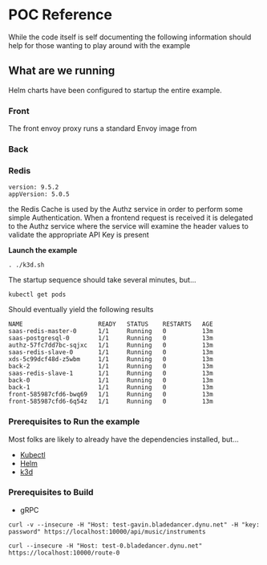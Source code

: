# POC Reference
While the code itself is self documenting the following information should help for those wanting to play around with the example

## What are we running
Helm charts have been configured to startup the entire example.

### Front

The front envoy proxy runs a standard Envoy image from 

### Back

### Redis
```
version: 9.5.2
appVersion: 5.0.5
```


the Redis Cache is used by the Authz service in order to perform some simple Authentication. When a frontend request is received it is delegated to the Authz service where the service will examine the header values to validate the appropriate API Key is present

**Launch the example**

`. ./k3d.sh`

The startup sequence should take several minutes, but...

`kubectl get pods`

Should eventually yield the following results

```
NAME                     READY   STATUS    RESTARTS   AGE
saas-redis-master-0      1/1     Running   0          13m
saas-postgresql-0        1/1     Running   0          13m
authz-57fc7dd7bc-sqjxc   1/1     Running   0          13m
saas-redis-slave-0       1/1     Running   0          13m
xds-5c99dcf48d-z5wbm     1/1     Running   0          13m
back-2                   1/1     Running   0          13m
saas-redis-slave-1       1/1     Running   0          13m
back-0                   1/1     Running   0          13m
back-1                   1/1     Running   0          13m
front-585987cfd6-bwq69   1/1     Running   0          13m
front-585987cfd6-6q54z   1/1     Running   0          13m

```

### Prerequisites to Run the example
Most folks are likely to already have the dependencies installed, but...

- [Kubectl](https://kubernetes.io/docs/tasks/tools/install-kubectl/)
- [Helm](https://helm.sh/docs/intro/install/)
- [k3d](hhttps://github.com/rancher/k3d)

### Prerequisites to Build
- gRPC

`curl -v --insecure -H "Host: test-gavin.bladedancer.dynu.net" -H "key: password" https://localhost:10000/api/music/instruments`

`curl --insecure -H "Host: test-0.bladedancer.dynu.net"  https://localhost:10000/route-0`
